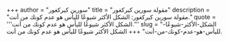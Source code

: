 +++
author = "سورين كيركغور"
title = "مقولة سورين كيركغور"
description = "مقولة سورين كيركغور: الشكل الأكثر شيوعًا لليأس هو عدم كونك من أنت."
quote = '''الشكل الأكثر شيوعًا لليأس هو عدم كونك من أنت.''' 
slug = "الشكل-الأكثر-شيوعًا-لليأس-هو-عدم-كونك-من-أنت"
+++
الشكل الأكثر شيوعًا لليأس هو عدم كونك من أنت.

